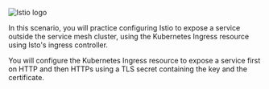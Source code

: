 
![Istio logo](https://raw.githubusercontent.com/lorenzo85/scenarios-ica/master/istio-logo.svg)


In this scenario, you will practice configuring Istio to expose a service 
outside the service mesh cluster, using the Kubernetes Ingress resource 
using Isto's ingress controller.

You will configure the Kubernetes Ingress resource to expose a service 
first on HTTP and then HTTPs using a TLS secret containing the key and the certificate.